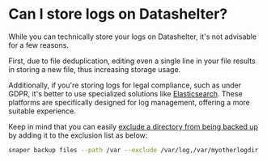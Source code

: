 # Can I store logs on Datashelter?

While you can technically store your logs on Datashelter, it's not advisable for a few reasons.

First, due to file deduplication, editing even a single line in your file results in storing a new file, thus increasing storage usage.

Additionally, if you're storing logs for legal compliance, such as under GDPR, it's better to use specialized solutions like [Elasticsearch](https://www.elastic.co/fr/elasticsearch/). These platforms are specifically designed for log management, offering a more suitable experience.

Keep in mind that you can easily [exclude a directory from being backed up](/cli/usage/backup/) by adding it to the exclusion list as below:
```bash
snaper backup files --path /var --exclude /var/log,/var/myotherlogdir
```
